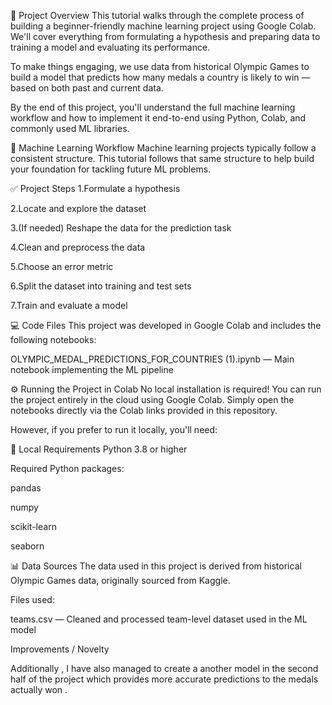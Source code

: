 📘 Project Overview
This tutorial walks through the complete process of building a beginner-friendly machine learning project using Google Colab. We'll cover everything from formulating a hypothesis and preparing data to training a model and evaluating its performance.

To make things engaging, we use data from historical Olympic Games to build a model that predicts how many medals a country is likely to win — based on both past and current data.

By the end of this project, you'll understand the full machine learning workflow and how to implement it end-to-end using Python, Colab, and commonly used ML libraries.

🔄 Machine Learning Workflow
Machine learning projects typically follow a consistent structure. This tutorial follows that same structure to help build your foundation for tackling future ML problems.

✅ Project Steps
1.Formulate a hypothesis

2.Locate and explore the dataset

3.(If needed) Reshape the data for the prediction task

4.Clean and preprocess the data

5.Choose an error metric

6.Split the dataset into training and test sets

7.Train and evaluate a model

💻 Code Files
This project was developed in Google Colab and includes the following notebooks:

OLYMPIC_MEDAL_PREDICTIONS_FOR_COUNTRIES (1).ipynb — Main notebook implementing the ML pipeline


⚙️ Running the Project in Colab
No local installation is required! You can run the project entirely in the cloud using Google Colab. Simply open the notebooks directly via the Colab links provided in this repository.

However, if you prefer to run it locally, you'll need:

🐍 Local Requirements
Python 3.8 or higher

Required Python packages:

pandas

numpy

scikit-learn

seaborn

📊 Data Sources
The data used in this project is derived from historical Olympic Games data, originally sourced from Kaggle.

Files used:

teams.csv — Cleaned and processed team-level dataset used in the ML model

Improvements / Novelty

Additionally , I have also managed to create a another model in the second half of the project which provides more accurate predictions to the medals actually won .

